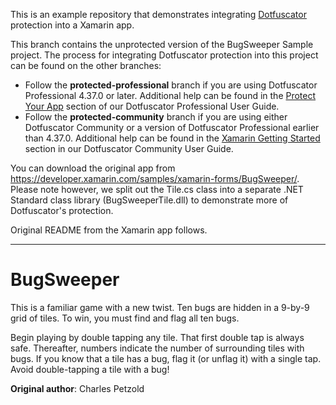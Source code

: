 This is an example repository that demonstrates integrating [Dotfuscator](https://www.preemptive.com/products/dotfuscator/overview) protection into a Xamarin app.

This branch contains the unprotected version of the BugSweeper Sample project.
The process for integrating Dotfuscator protection into this project can be found on the other branches:
* Follow the **protected-professional** branch if you are using Dotfuscator Professional 4.37.0 or later. Additional help can be found in the [Protect Your App](https://www.preemptive.com/dotfuscator/pro/userguide/en/getting_started_protect.html#integrate-xamarin) section of our Dotfuscator Professional User Guide.
* Follow the **protected-community** branch if you are using either Dotfuscator Community or a version of Dotfuscator Professional earlier than 4.37.0. Additional help can be found in the [Xamarin Getting Started](https://www.preemptive.com/dotfuscator/ce/docs/help/getting_started_xamarin.html) section in our Dotfuscator Community User Guide.

You can download the original app from <https://developer.xamarin.com/samples/xamarin-forms/BugSweeper/>.
Please note however, we split out the Tile.cs class into a separate .NET Standard class library (BugSweeperTile.dll) to demonstrate more of Dotfuscator's protection.

Original README from the Xamarin app follows.

----------------------------------


BugSweeper
======

This is a familiar game with a new twist. Ten bugs are hidden in a 9-by-9 grid of tiles.
To win, you must find and flag all ten bugs.

Begin playing by double tapping any tile. That first double tap is always safe.
Thereafter, numbers indicate the number of surrounding tiles with bugs. 
If you know that a tile has a bug, flag it (or unflag it) with a single tap.
Avoid double-tapping a tile with a bug!

**Original author**: Charles Petzold